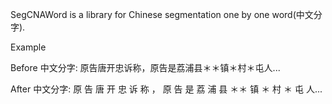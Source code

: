 SegCNAWord is a library for Chinese segmentation one by one word(中文分字).

Example

Before 中文分字: 原告唐开忠诉称，原告是荔浦县＊＊镇＊村＊屯人...

After 中文分字: 原 告 唐 开 忠 诉 称 ， 原 告 是 荔 浦 县 ＊＊ 镇 ＊ 村 ＊ 屯 人...
